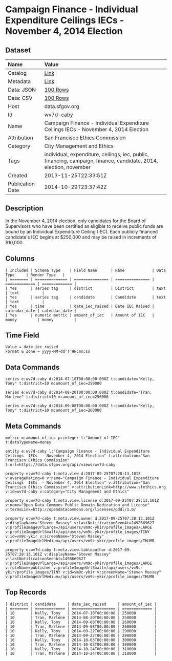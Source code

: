# Campaign Finance - Individual Expenditure Ceilings IECs - November 4, 2014 Election

## Dataset

| Name | Value |
| :--- | :---- |
| Catalog | [Link](https://catalog.data.gov/dataset/campaign-finance-individual-expenditure-ceilings-iecs-november-4-2014-election-55da5) |
| Metadata | [Link](https://data.sfgov.org/api/views/wv7d-caby) |
| Data: JSON | [100 Rows](https://data.sfgov.org/api/views/wv7d-caby/rows.json?max_rows=100) |
| Data: CSV | [100 Rows](https://data.sfgov.org/api/views/wv7d-caby/rows.csv?max_rows=100) |
| Host | data.sfgov.org |
| Id | wv7d-caby |
| Name | Campaign Finance - Individual Expenditure Ceilings IECs - November 4, 2014 Election |
| Attribution | San Francisco Ethics Commission |
| Category | City Management and Ethics |
| Tags | individual, expenditure, ceilings, iec, public, financing, campaign, finance, candidate, 2014, election, november |
| Created | 2013-11-25T22:33:51Z |
| Publication Date | 2014-10-29T23:37:42Z |

## Description

In the November 4, 2014 election, only candidates for the Board of Supervisors who have been certified as eligible to receive public funds are bound by an Individual Expenditure Ceiling (IEC). Each publicly financed candidate's IEC begins at $250,000 and may be raised in increments of $10,000.

## Columns

```ls
| Included | Schema Type    | Field Name      | Name            | Data Type     | Render Type   |
| ======== | ============== | =============== | =============== | ============= | ============= |
| Yes      | series tag     | district        | District        | text          | text          |
| Yes      | series tag     | candidate       | Candidate       | text          | text          |
| Yes      | time           | date_iec_raised | Date IEC Raised | calendar_date | calendar_date |
| Yes      | numeric metric | amount_of_iec   | Amount of IEC   | money         | money         |
```

## Time Field

```ls
Value = date_iec_raised
Format & Zone = yyyy-MM-dd'T'HH:mm:ss
```

## Data Commands

```ls
series e:wv7d-caby d:2014-07-10T00:00:00.000Z t:candidate="Kelly, Tony" t:district=10 m:amount_of_iec=250000

series e:wv7d-caby d:2014-08-20T00:00:00.000Z t:candidate="Tran, Marlene" t:district=10 m:amount_of_iec=250000

series e:wv7d-caby d:2014-09-08T00:00:00.000Z t:candidate="Kelly, Tony" t:district=10 m:amount_of_iec=260000
```

## Meta Commands

```ls
metric m:amount_of_iec p:integer l:"Amount of IEC" t:dataTypeName=money

entity e:wv7d-caby l:"Campaign Finance - Individual Expenditure Ceilings  IECs  - November 4, 2014 Election" t:attribution="San Francisco Ethics Commission" t:url=https://data.sfgov.org/api/views/wv7d-caby

property e:wv7d-caby t:meta.view d:2017-09-25T07:28:13.101Z v:averageRating=0 v:name="Campaign Finance - Individual Expenditure Ceilings  IECs  - November 4, 2014 Election" v:attribution="San Francisco Ethics Commission" v:attributionLink=http://www.sfethics.org v:id=wv7d-caby v:category="City Management and Ethics"

property e:wv7d-caby t:meta.view.license d:2017-09-25T07:28:13.101Z v:name="Open Data Commons Public Domain Dedication and License" v:termsLink=http://opendatacommons.org/licenses/pddl/1.0/

property e:wv7d-caby t:meta.view.owner d:2017-09-25T07:28:13.101Z v:displayName="Steven Massey" v:lastNotificationSeenAt=1498669627 v:profileImageUrlLarge=/api/users/vm9c-ykir/profile_images/LARGE v:profileImageUrlSmall=/api/users/vm9c-ykir/profile_images/TINY v:id=vm9c-ykir v:screenName="Steven Massey" v:profileImageUrlMedium=/api/users/vm9c-ykir/profile_images/THUMB

property e:wv7d-caby t:meta.view.tableauthor d:2017-09-25T07:28:13.101Z v:displayName="Steven Massey" v:lastNotificationSeenAt=1498669627 v:profileImageUrlLarge=/api/users/vm9c-ykir/profile_images/LARGE v:roleName=publisher v:profileImageUrlSmall=/api/users/vm9c-ykir/profile_images/TINY v:id=vm9c-ykir v:screenName="Steven Massey" v:profileImageUrlMedium=/api/users/vm9c-ykir/profile_images/THUMB
```

## Top Records

```ls
| district | candidate     | date_iec_raised     | amount_of_iec | 
| ======== | ============= | =================== | ============= | 
| 10       | Kelly, Tony   | 2014-07-10T00:00:00 | 250000        | 
| 10       | Tran, Marlene | 2014-08-20T00:00:00 | 250000        | 
| 10       | Kelly, Tony   | 2014-09-08T00:00:00 | 260000        | 
| 10       | Tran, Marlene | 2014-09-08T00:00:00 | 260000        | 
| 10       | Kelly, Tony   | 2014-09-22T00:00:00 | 290000        | 
| 10       | Tran, Marlene | 2014-09-22T00:00:00 | 290000        | 
| 10       | Kelly, Tony   | 2014-10-03T00:00:00 | 300000        | 
| 10       | Tran, Marlene | 2014-10-03T00:00:00 | 300000        | 
| 10       | Kelly, Tony   | 2014-10-24T00:00:00 | 310000        | 
| 10       | Tran, Marlene | 2014-10-24T00:00:00 | 310000        | 
```